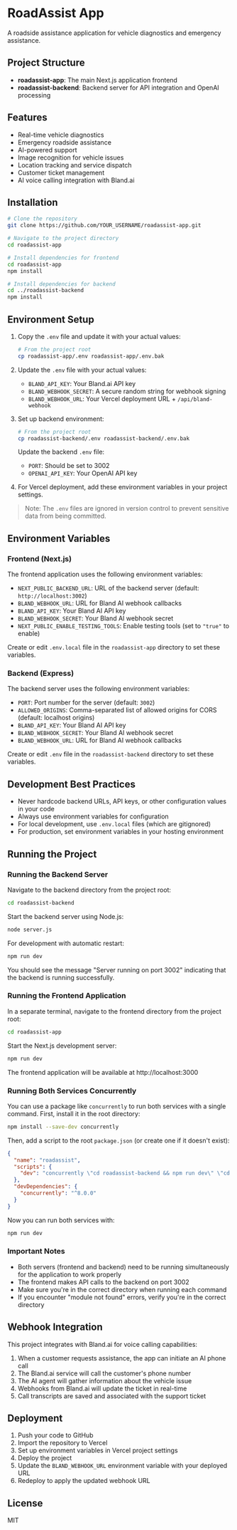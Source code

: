 # RoadAssist App

A roadside assistance application for vehicle diagnostics and emergency assistance.

## Project Structure

- **roadassist-app**: The main Next.js application frontend
- **roadassist-backend**: Backend server for API integration and OpenAI processing

## Features

- Real-time vehicle diagnostics
- Emergency roadside assistance
- AI-powered support
- Image recognition for vehicle issues
- Location tracking and service dispatch
- Customer ticket management
- AI voice calling integration with Bland.ai

## Installation

```bash
# Clone the repository
git clone https://github.com/YOUR_USERNAME/roadassist-app.git

# Navigate to the project directory
cd roadassist-app

# Install dependencies for frontend
cd roadassist-app
npm install

# Install dependencies for backend
cd ../roadassist-backend
npm install
```

## Environment Setup

1. Copy the `.env` file and update it with your actual values:

   ```bash
   # From the project root
   cp roadassist-app/.env roadassist-app/.env.bak
   ```

2. Update the `.env` file with your actual values:

   - `BLAND_API_KEY`: Your Bland.ai API key
   - `BLAND_WEBHOOK_SECRET`: A secure random string for webhook signing
   - `BLAND_WEBHOOK_URL`: Your Vercel deployment URL + `/api/bland-webhook`

3. Set up backend environment:

   ```bash
   # From the project root
   cp roadassist-backend/.env roadassist-backend/.env.bak
   ```

   Update the backend `.env` file:

   - `PORT`: Should be set to 3002
   - `OPENAI_API_KEY`: Your OpenAI API key

4. For Vercel deployment, add these environment variables in your project settings.

> Note: The `.env` files are ignored in version control to prevent sensitive data from being committed.

## Environment Variables

### Frontend (Next.js)

The frontend application uses the following environment variables:

- `NEXT_PUBLIC_BACKEND_URL`: URL of the backend server (default: `http://localhost:3002`)
- `BLAND_WEBHOOK_URL`: URL for Bland AI webhook callbacks
- `BLAND_API_KEY`: Your Bland AI API key
- `BLAND_WEBHOOK_SECRET`: Your Bland AI webhook secret
- `NEXT_PUBLIC_ENABLE_TESTING_TOOLS`: Enable testing tools (set to `"true"` to enable)

Create or edit `.env.local` file in the `roadassist-app` directory to set these variables.

### Backend (Express)

The backend server uses the following environment variables:

- `PORT`: Port number for the server (default: `3002`)
- `ALLOWED_ORIGINS`: Comma-separated list of allowed origins for CORS (default: localhost origins)
- `BLAND_API_KEY`: Your Bland AI API key
- `BLAND_WEBHOOK_SECRET`: Your Bland AI webhook secret
- `BLAND_WEBHOOK_URL`: URL for Bland AI webhook callbacks

Create or edit `.env` file in the `roadassist-backend` directory to set these variables.

## Development Best Practices

- Never hardcode backend URLs, API keys, or other configuration values in your code
- Always use environment variables for configuration
- For local development, use `.env.local` files (which are gitignored)
- For production, set environment variables in your hosting environment

## Running the Project

### Running the Backend Server

Navigate to the backend directory from the project root:

```bash
cd roadassist-backend
```

Start the backend server using Node.js:

```bash
node server.js
```

For development with automatic restart:

```bash
npm run dev
```

You should see the message "Server running on port 3002" indicating that the backend is running successfully.

### Running the Frontend Application

In a separate terminal, navigate to the frontend directory from the project root:

```bash
cd roadassist-app
```

Start the Next.js development server:

```bash
npm run dev
```

The frontend application will be available at http://localhost:3000

### Running Both Services Concurrently

You can use a package like `concurrently` to run both services with a single command. First, install it in the root directory:

```bash
npm install --save-dev concurrently
```

Then, add a script to the root `package.json` (or create one if it doesn't exist):

```json
{
  "name": "roadassist",
  "scripts": {
    "dev": "concurrently \"cd roadassist-backend && npm run dev\" \"cd roadassist-app && npm run dev\""
  },
  "devDependencies": {
    "concurrently": "^8.0.0"
  }
}
```

Now you can run both services with:

```bash
npm run dev
```

### Important Notes

- Both servers (frontend and backend) need to be running simultaneously for the application to work properly
- The frontend makes API calls to the backend on port 3002
- Make sure you're in the correct directory when running each command
- If you encounter "module not found" errors, verify you're in the correct directory

## Webhook Integration

This project integrates with Bland.ai for voice calling capabilities:

1. When a customer requests assistance, the app can initiate an AI phone call
2. The Bland.ai service will call the customer's phone number
3. The AI agent will gather information about the vehicle issue
4. Webhooks from Bland.ai will update the ticket in real-time
5. Call transcripts are saved and associated with the support ticket

## Deployment

1. Push your code to GitHub
2. Import the repository to Vercel
3. Set up environment variables in Vercel project settings
4. Deploy the project
5. Update the `BLAND_WEBHOOK_URL` environment variable with your deployed URL
6. Redeploy to apply the updated webhook URL

## License

MIT
